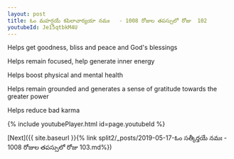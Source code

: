 ```yaml
---
layout: post
title: ఓం మహర్షయే కపిలాచార్యయా నమః   - 1008 రోజుల తపస్సులో రోజు  102
youtubeId: Je15qtbkM4U
---
```

 
 
Helps get goodness, bliss and peace and God's blessings
 
Helps remain focused, help generate inner energy 
 
Helps boost physical and mental health 
 
Helps remain grounded and generates a sense of gratitude towards the greater power 
 
Helps reduce bad karma
 
 
 
 


{% include youtubePlayer.html id=page.youtubeId %}
 
[Next]({{ site.baseurl }}{% link  split2/_posts/2019-05-17-ఓం సత్కీర్తయే నమః   - 1008 రోజుల తపస్సులో రోజు  103.md%})
 
